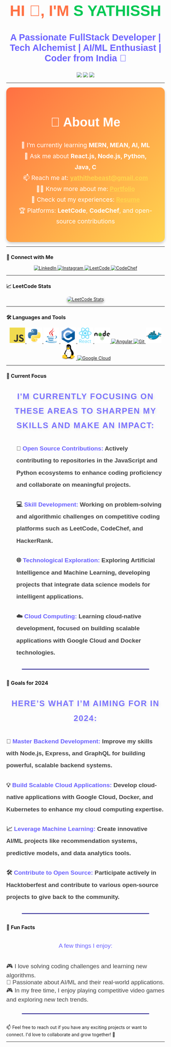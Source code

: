 <h1 align="center" style="color:#FF7043; font-size: 3rem; font-family: 'Arial', sans-serif; text-transform: uppercase; font-weight: bold; transition: color 0.3s ease;">
  Hi 👋, I'm <span style="color:#00C853;">S Yathissh</span>
</h1>

<h3 align="center" style="color:#6C63FF; font-family: 'Trebuchet MS', sans-serif; font-size: 1.8rem; font-weight: 600; transition: color 0.3s ease;">
  A Passionate FullStack Developer | Tech Alchemist | AI/ML Enthusiast | Coder from India 🚀
</h3>

<p align="center">
  <img src="https://img.shields.io/badge/Technologies-MERN,%20MEAN,%20AI,%20ML-%23FF7043" style="transition: transform 0.3s ease-in-out;" onmouseover="this.style.transform='scale(1.1)'" onmouseout="this.style.transform='scale(1)'"/>
  <img src="https://img.shields.io/badge/Role-Fullstack%20Developer-%23FFEB3B" style="transition: transform 0.3s ease-in-out;" onmouseover="this.style.transform='scale(1.1)'" onmouseout="this.style.transform='scale(1)'"/>
  <img src="https://img.shields.io/badge/Learning-React%2C%20Node.js-%2300C853" style="transition: transform 0.3s ease-in-out;" onmouseover="this.style.transform='scale(1.1)'" onmouseout="this.style.transform='scale(1)'"/>
</p>

---

<div align="center" style="background: linear-gradient(135deg, #FF7043, #FFD54F); padding: 2rem; border-radius: 15px; box-shadow: 0 4px 8px rgba(0, 0, 0, 0.2); transition: all 0.3s ease; cursor: pointer;" onmouseover="this.style.transform='scale(1.05)'" onmouseout="this.style.transform='scale(1)'">
  <h2 style="color: #ffffff; font-family: 'Arial', sans-serif; font-size: 2.5rem; font-weight: 700;">🌟 About Me</h2>
  <ul style="color: #fff; list-style-type: none; font-size: 1.2rem; padding: 0; margin: 1rem 0; line-height: 1.8;">
    <li>🌱 I’m currently learning <strong>MERN, MEAN, AI, ML</strong></li>
    <li>💬 Ask me about <strong>React.js, Node.js, Python, Java, C</strong></li>
    <li>📫 Reach me at: <a href="mailto:yathithebeast@gmail.com" style="color: #FFD54F; font-weight: bold; transition: color 0.3s ease;" onmouseover="this.style.color='#FF7043'" onmouseout="this.style.color='#FFD54F'">yathithebeast@gmail.com</a></li>
    <li>👨‍💻 Know more about me: <a href="https://yathissh.github.io/S-Yathissh-Personal--Portfolio/" style="color: #FFD54F; font-weight: bold; transition: color 0.3s ease;" onmouseover="this.style.color='#FF7043'" onmouseout="this.style.color='#FFD54F'">Portfolio</a></li>
    <li>📄 Check out my experiences: <a href="https://drive.google.com/file/d/15Y_xx24nK8ZqzycPTjyOTqTlThDpWm3e/view?usp=sharing" style="color: #FFD54F; font-weight: bold; transition: color 0.3s ease;" onmouseover="this.style.color='#FF7043'" onmouseout="this.style.color='#FFD54F'">Resume</a></li>
    <li>🏆 Platforms: <strong>LeetCode</strong>, <strong>CodeChef</strong>, and open-source contributions</li>
  </ul>
</div>

---

### 🔗 Connect with Me
<p align="center">
  <a href="https://linkedin.com/in/s-yathissh" target="blank">
    <img src="https://img.shields.io/badge/LinkedIn-%230077B5.svg?style=for-the-badge&logo=linkedin&logoColor=white" alt="LinkedIn" style="transition: transform 0.3s ease;" onmouseover="this.style.transform='scale(1.1)'" onmouseout="this.style.transform='scale(1)'"/>
  </a>
  <a href="https://instagram.com/yathissh_ytb" target="blank">
    <img src="https://img.shields.io/badge/Instagram-%23E4405F.svg?style=for-the-badge&logo=instagram&logoColor=white" alt="Instagram" style="transition: transform 0.3s ease;" onmouseover="this.style.transform='scale(1.1)'" onmouseout="this.style.transform='scale(1)'"/>
  </a>
  <a href="https://www.leetcode.com/yathissh" target="blank">
    <img src="https://img.shields.io/badge/LeetCode-%23FFA116.svg?style=for-the-badge&logo=leetcode&logoColor=white" alt="LeetCode" style="transition: transform 0.3s ease;" onmouseover="this.style.transform='scale(1.1)'" onmouseout="this.style.transform='scale(1)'"/>
  </a>
  <a href="https://www.codechef.com/users/yathissh" target="blank">
    <img src="https://img.shields.io/badge/Codechef-%235C5453.svg?style=for-the-badge&logo=codechef&logoColor=white" alt="CodeChef" style="transition: transform 0.3s ease;" onmouseover="this.style.transform='scale(1.1)'" onmouseout="this.style.transform='scale(1)'"/>
  </a>
</p>

---

### 📈 LeetCode Stats
<p align="center">
  <a href="https://leetcode.com/yathissh" target="_blank">
    <img src="https://leetcard.jacoblin.cool/yathissh?theme=dark" alt="LeetCode Stats" style="border-radius: 10px; box-shadow: 0px 4px 6px rgba(0, 0, 0, 0.3); transition: transform 0.3s ease-in-out;" onmouseover="this.style.transform='scale(1.1)'" onmouseout="this.style.transform='scale(1)'"/>
  </a>
</p>

---

### 🛠 Languages and Tools
<p align="center">
  <!-- Languages -->
  <a href="https://developer.mozilla.org/en-US/docs/Web/JavaScript" target="_blank">
    <img src="https://raw.githubusercontent.com/devicons/devicon/master/icons/javascript/javascript-original.svg" alt="JavaScript" width="50" height="50" style="transition: transform 0.3s ease;" onmouseover="this.style.transform='scale(1.2)'" onmouseout="this.style.transform='scale(1)'"/>
  </a>
  <a href="https://www.python.org" target="_blank">
    <img src="https://raw.githubusercontent.com/devicons/devicon/master/icons/python/python-original.svg" alt="Python" width="50" height="50" style="transition: transform 0.3s ease;" onmouseover="this.style.transform='scale(1.2)'" onmouseout="this.style.transform='scale(1)'"/>
  </a>
  <a href="https://www.java.com" target="_blank">
    <img src="https://raw.githubusercontent.com/devicons/devicon/master/icons/java/java-original.svg" alt="Java" width="50" height="50" style="transition: transform 0.3s ease;" onmouseover="this.style.transform='scale(1.2)'" onmouseout="this.style.transform='scale(1)'"/>
  </a>
  <a href="https://www.cprogramming.com/" target="_blank">
    <img src="https://raw.githubusercontent.com/devicons/devicon/master/icons/c/c-original.svg" alt="C" width="50" height="50" style="transition: transform 0.3s ease;" onmouseover="this.style.transform='scale(1.2)'" onmouseout="this.style.transform='scale(1)'"/>
  </a>
  <!-- Frameworks -->
  <a href="https://reactjs.org/" target="_blank">
    <img src="https://raw.githubusercontent.com/devicons/devicon/master/icons/react/react-original-wordmark.svg" alt="React" width="50" height="50" style="transition: transform 0.3s ease;" onmouseover="this.style.transform='scale(1.2)'" onmouseout="this.style.transform='scale(1)'"/>
  </a>
  <a href="https://nodejs.org" target="_blank">
    <img src="https://raw.githubusercontent.com/devicons/devicon/master/icons/nodejs/nodejs-original-wordmark.svg" alt="Node.js" width="50" height="50" style="transition: transform 0.3s ease;" onmouseover="this.style.transform='scale(1.2)'" onmouseout="this.style.transform='scale(1)'"/>
  </a>
  <a href="https://angular.io" target="_blank">
    <img src="https://angular.io/assets/images/logos/angular/angular.svg" alt="Angular" width="50" height="50" style="transition: transform 0.3s ease;" onmouseover="this.style.transform='scale(1.2)'" onmouseout="this.style.transform='scale(1)'"/>
  </a>
  <!-- Tools -->
  <a href="https://git-scm.com/" target="_blank">
    <img src="https://www.vectorlogo.zone/logos/git-scm/git-scm-icon.svg" alt="Git" width="50" height="50" style="transition: transform 0.3s ease;" onmouseover="this.style.transform='scale(1.2)'" onmouseout="this.style.transform='scale(1)'"/>
  </a>
  <a href="https://www.docker.com/" target="_blank">
    <img src="https://raw.githubusercontent.com/devicons/devicon/master/icons/docker/docker-original.svg" alt="Docker" width="50" height="50" style="transition: transform 0.3s ease;" onmouseover="this.style.transform='scale(1.2)'" onmouseout="this.style.transform='scale(1)'"/>
  </a>
  <a href="https://www.linux.org/" target="_blank">
    <img src="https://raw.githubusercontent.com/devicons/devicon/master/icons/linux/linux-original.svg" alt="Linux" width="50" height="50" style="transition: transform 0.3s ease;" onmouseover="this.style.transform='scale(1.2)'" onmouseout="this.style.transform='scale(1)'"/>
  </a>
  <a href="https://cloud.google.com" target="_blank">
    <img src="https://www.vectorlogo.zone/logos/google_cloud/google_cloud-icon.svg" alt="Google Cloud" width="50" height="50" style="transition: transform 0.3s ease;" onmouseover="this.style.transform='scale(1.2)'" onmouseout="this.style.transform='scale(1)'"/>
  </a>
</p>

---

### 🌱 Current Focus
<p align="center" style="
  font-size: 1.6rem;
  font-family: 'Trebuchet MS', sans-serif;
  color: #6C63FF;
  line-height: 1.8;
  margin: 2rem auto;
  font-weight: 600;
  text-transform: uppercase;
  letter-spacing: 2px;
  text-shadow: 3px 3px 10px rgba(0, 0, 0, 0.1);
  max-width: 900px;
  transition: all 0.3s ease-in-out;
  opacity: 0.9;
  cursor: pointer;
" onmouseover="this.style.opacity='1'; this.style.transform='scale(1.05)'" onmouseout="this.style.opacity='0.9'; this.style.transform='scale(1)'">
  I'm currently focusing on these areas to sharpen my skills and make an impact:
</p>

<ul align="center" style="
  list-style-type: none;
  padding: 0;
  margin: 0;
  font-size: 1.2rem;
  color: #444;
  font-family: 'Arial', sans-serif;
  font-weight: 500;
  line-height: 2;
  text-align: left;
  max-width: 1000px;
  margin-top: 2rem;
">
  <li style="
    margin: 1.5rem 0;
    font-weight: 700;
    position: relative;
    padding-left: 2rem;
    transition: all 0.3s ease-in-out;
  ">
    🔧 <span style="color: #6C63FF;">Open Source Contributions:</span> Actively contributing to repositories in the JavaScript and Python ecosystems to enhance coding proficiency and collaborate on meaningful projects.
    <div style="
      position: absolute;
      top: 50%;
      left: 0;
      width: 5px;
      height: 100%;
      background-color: #FF7043;
      transform: translateY(-50%);
      opacity: 0;
      transition: all 0.3s ease-in-out;
    " class="line-effect"></div>
  </li>
  <li style="
    margin: 1.5rem 0;
    font-weight: 700;
    position: relative;
    padding-left: 2rem;
    transition: all 0.3s ease-in-out;
  ">
    💻 <span style="color: #6C63FF;">Skill Development:</span> Working on problem-solving and algorithmic challenges on competitive coding platforms such as LeetCode, CodeChef, and HackerRank.
    <div style="
      position: absolute;
      top: 50%;
      left: 0;
      width: 5px;
      height: 100%;
      background-color: #FF7043;
      transform: translateY(-50%);
      opacity: 0;
      transition: all 0.3s ease-in-out;
    " class="line-effect"></div>
  </li>
  <li style="
    margin: 1.5rem 0;
    font-weight: 700;
    position: relative;
    padding-left: 2rem;
    transition: all 0.3s ease-in-out;
  ">
    🌐 <span style="color: #6C63FF;">Technological Exploration:</span> Exploring Artificial Intelligence and Machine Learning, developing projects that integrate data science models for intelligent applications.
    <div style="
      position: absolute;
      top: 50%;
      left: 0;
      width: 5px;
      height: 100%;
      background-color: #FF7043;
      transform: translateY(-50%);
      opacity: 0;
      transition: all 0.3s ease-in-out;
    " class="line-effect"></div>
  </li>
  <li style="
    margin: 1.5rem 0;
    font-weight: 700;
    position: relative;
    padding-left: 2rem;
    transition: all 0.3s ease-in-out;
  ">
    ☁️ <span style="color: #6C63FF;">Cloud Computing:</span> Learning cloud-native development, focused on building scalable applications with Google Cloud and Docker technologies.
    <div style="
      position: absolute;
      top: 50%;
      left: 0;
      width: 5px;
      height: 100%;
      background-color: #FF7043;
      transform: translateY(-50%);
      opacity: 0;
      transition: all 0.3s ease-in-out;
    " class="line-effect"></div>
  </li>
</ul>

<hr style="border: 1px solid #6C63FF; width: 80%; margin: 2rem auto; border-radius: 8px;">

### 🎯 Goals for 2024
<p align="center" style="
  font-size: 1.6rem;
  font-family: 'Trebuchet MS', sans-serif;
  color: #6C63FF;
  line-height: 1.8;
  margin: 2rem auto;
  font-weight: 600;
  text-transform: uppercase;
  letter-spacing: 2px;
  text-shadow: 3px 3px 10px rgba(0, 0, 0, 0.1);
  max-width: 900px;
  transition: all 0.3s ease-in-out;
  opacity: 0.9;
  cursor: pointer;
" onmouseover="this.style.opacity='1'; this.style.transform='scale(1.05)'" onmouseout="this.style.opacity='0.9'; this.style.transform='scale(1)'">
  Here’s what I’m aiming for in 2024:
</p>

<ul align="center" style="
  list-style-type: none;
  padding: 0;
  margin: 0;
  font-size: 1.2rem;
  color: #444;
  font-family: 'Arial', sans-serif;
  font-weight: 500;
  line-height: 2;
  text-align: left;
  max-width: 1000px;
  margin-top: 2rem;
">
  <li style="margin: 1.5rem 0; font-weight: 700; line-height: 2;">
    🌟 <span style="color: #6C63FF;">Master Backend Development:</span> Improve my skills with Node.js, Express, and GraphQL for building powerful, scalable backend systems.
  </li>
  <li style="margin: 1.5rem 0; font-weight: 700; line-height: 2;">
    💡 <span style="color: #6C63FF;">Build Scalable Cloud Applications:</span> Develop cloud-native applications with Google Cloud, Docker, and Kubernetes to enhance my cloud computing expertise.
  </li>
  <li style="margin: 1.5rem 0; font-weight: 700; line-height: 2;">
    📈 <span style="color: #6C63FF;">Leverage Machine Learning:</span> Create innovative AI/ML projects like recommendation systems, predictive models, and data analytics tools.
  </li>
  <li style="margin: 1.5rem 0; font-weight: 700; line-height: 2;">
    🛠 <span style="color: #6C63FF;">Contribute to Open Source:</span> Participate actively in Hacktoberfest and contribute to various open-source projects to give back to the community.
  </li>
</ul>

<hr style="border: 1px solid #6C63FF; width: 80%; margin: 2rem auto; border-radius: 8px;">

### 🚀 Fun Facts
<p align="center" style="font-size: 1.2rem; font-family: 'Trebuchet MS', sans-serif; color: #6C63FF; line-height: 1.8; margin: 2rem 0;">
  A few things I enjoy:
</p>

<ul align="center" style="list-style-type: none; padding: 0; margin: 0; font-size: 1.2rem; color: #444; font-family: 'Arial', sans-serif; font-weight: 500; text-align: left;">
  <li>🎮 I love solving coding challenges and learning new algorithms.</li>
  <li>🤖 Passionate about AI/ML and their real-world applications.</li>
  <li>🎮 In my free time, I enjoy playing competitive video games and exploring new tech trends.</li>
</ul>

<hr style="border: 1px solid #6C63FF; width: 80%; margin: 2rem auto; border-radius: 8px;">

📫 Feel free to reach out if you have any exciting projects or want to connect. I'd love to collaborate and grow together! 🎉

---


